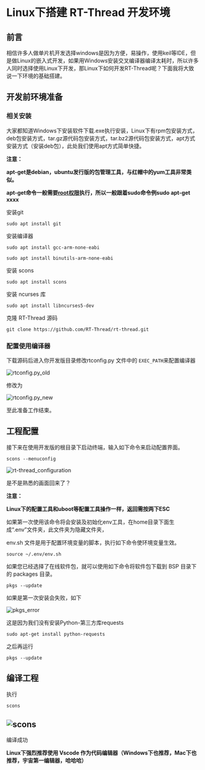 # Linux下搭建 RT-Thread 开发环境

## 前言

相信许多人做单片机开发选择windows是因为方便，易操作，使用keil等IDE，但是做Linux的嵌入式开发，如果用Windows安装交叉编译器编译太耗时，所以许多人同时选择使用Linux下开发，那Linux下如何开发RT-Thread呢？下面我将大致说一下环境的基础搭建。

## 开发前环境准备

### 相关安装

大家都知道Windows下安装软件下载.exe执行安装，Linux下有rpm包安装方式，deb包安装方式，tar.gz源代码包安装方式，tar.bz2源代码包安装方式，apt方式安装方式（安装deb包），此处我们使用apt方式简单快捷。

**注意：**

**apt-get是debian，ubuntu发行版的包管理工具，与红帽中的yum工具非常类似。**

**apt-get命令一般需要[root权限](http://baike.baidu.com/view/3967294.htm)执行，所以一般跟着sudo命令例sudo apt-get xxxx**

安装git

```shell
sudo apt install git 
```

安装编译器

```shell
sudo apt install gcc-arm-none-eabi 

sudo apt install binutils-arm-none-eabi
```

安装 scons

```shell
sudo apt install scons
```

安装 ncurses 库

```shell
sudo apt install libncurses5-dev
```

克隆 RT-Thread 源码

```shell
git clone https://github.com/RT-Thread/rt-thread.git
```

### 配置使用编译器

下载源码后进入你开发版目录修改rtconfig.py 文件中的 `EXEC_PATH`来配置编译器

![rtconfig.py_old](C:\Users\qq147\Desktop\doc\rtconfig.py_old.png)

修改为

![rtconfig.py_new](C:\Users\qq147\Desktop\doc\rtconfig.py_new.png)

至此准备工作结束。

## 工程配置

接下来在使用开发版的根目录下启动终端，输入如下命令来启动配置界面。

```shell
scons --menuconfig
```

![rt-thread_configuration](C:\Users\qq147\Desktop\doc\rt-thread_configuration.png)

是不是熟悉的画面回来了？

**注意：**

**Linux下的配置工具和uboot等配置工具操作一样，返回需按两下ESC**

如果第一次使用该命令将会安装及初始化env工具，在home目录下面生成“.env”文件夹，此文件夹为隐藏文件夹，

env.sh 文件是用于配置环境变量的脚本，执行如下命令使环境变量生效。

```shell
source ~/.env/env.sh
```

如果您已经选择了在线软件包，就可以使用如下命令将软件包下载到 BSP 目录下的 packages 目录。

```shell
pkgs --update
```

如果是第一次安装会失败，如下

![pkgs_error](C:\Users\qq147\Desktop\doc\pkgs_error.png)

这是因为我们没有安装Python-第三方库requests

```shell
sudo apt-get install python-requests
```

之后再运行

```shell
pkgs --update
```

## 编译工程

执行

```shell
scons
```

## ![scons](C:\Users\qq147\Desktop\doc\scons.png)

编译成功

**Linux下强烈推荐使用 Vscode 作为代码编辑器（Windows下也推荐，Mac下也推荐，宇宙第一编辑器，哈哈哈）**